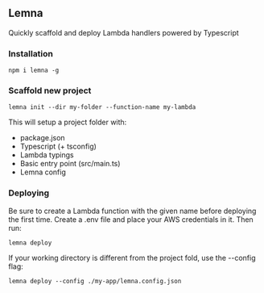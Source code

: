 ## Lemna

Quickly scaffold and deploy Lambda handlers powered by Typescript

### Installation

```
npm i lemna -g
```

### Scaffold new project

```
lemna init --dir my-folder --function-name my-lambda
```

This will setup a project folder with:

- package.json
- Typescript (+ tsconfig)
- Lambda typings
- Basic entry point (src/main.ts)
- Lemna config

### Deploying

Be sure to create a Lambda function with the given name before deploying the first time.
Create a .env file and place your AWS credentials in it.
Then run:

```
lemna deploy
```

If your working directory is different from the project fold, use the --config flag:

```
lemna deploy --config ./my-app/lemna.config.json
```

